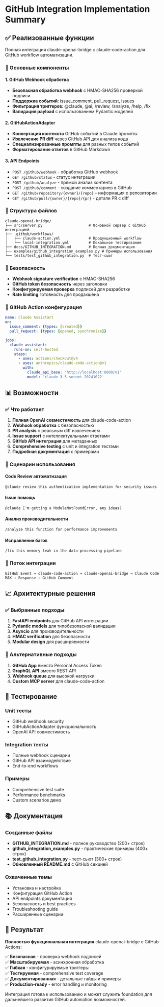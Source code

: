 # GitHub Integration Implementation Summary

## ✅ Реализованные функции

Полная интеграция claude-openai-bridge с claude-code-action для GitHub workflow автоматизации.

### 🔧 Основные компоненты

#### 1. GitHub Webhook обработка
- **Безопасная обработка webhook** с HMAC-SHA256 проверкой подписи
- **Поддержка событий**: issue_comment, pull_request, issues
- **Фильтрация триггеров**: @claude, @ai, /review, /analyze, /help, /fix
- **Валидация payload** с использованием Pydantic моделей

#### 2. GitHubActionAdapter 
- **Конвертация контекста** GitHub событий в Claude промпты
- **Извлечение PR diff** через GitHub API для анализа кода
- **Специализированные промпты** для разных типов событий
- **Форматирование ответов** в GitHub Markdown

#### 3. API Endpoints
- `POST /github/webhook` - обработка GitHub webhook
- `GET /github/status` - статус интеграции
- `POST /github/analyze` - прямой анализ контента  
- `POST /github/comment` - создание комментариев в GitHub
- `GET /github/repository/{owner}/{repo}` - информация о репозитории
- `GET /github/pull/{owner}/{repo}/{pr}` - детали PR с diff

### 📁 Структура файлов

```
claude-openai-bridge/
├── src/server.py                     # Основной сервер с GitHub интеграцией
├── .github/workflows/
│   ├── claude-action.yml             # Продукционный workflow
│   └── local-integration.yml         # Локальное тестирование
├── docs/GITHUB_INTEGRATION.md        # Полная документация
├── examples/github_integration_examples.py # Примеры использования
└── tests/test_github_integration.py  # Тест-сьют
```

### 🔐 Безопасность

- **Webhook signature verification** с HMAC-SHA256
- **GitHub token безопасность** через заголовки
- **Конфигурируемая проверка** подписей для разработки
- **Rate limiting** готовность для продакшена

### 🚀 GitHub Action конфигурация

```yaml
name: Claude Assistant
on:
  issue_comment: {types: [created]}
  pull_request: {types: [opened, synchronize]}

jobs:
  claude-assistant:
    runs-on: self-hosted
    steps:
      - uses: actions/checkout@v4
      - uses: anthropics/claude-code-action@v1
        with:
          claude_api_base: 'http://localhost:8000/v1'
          model: 'claude-3-5-sonnet-20241022'
```

## 📊 Возможности

### ✅ Что работает

1. **Полная OpenAI совместимость** для claude-code-action
2. **Webhook обработка** с безопасностью
3. **PR analysis** с реальным diff извлечением
4. **Issue support** с интеллектуальными ответами
5. **GitHub API интеграция** для метаданных
6. **Comprehensive testing** с unit и integration тестами
7. **Подробная документация** с примерами

### 🎯 Сценарии использования

#### Code Review автоматизация
```
@claude review this authentication implementation for security issues
```

#### Issue помощь
```
@claude I'm getting a ModuleNotFoundError, any ideas?
```

#### Анализ производительности
```
/analyze this function for performance improvements
```

#### Исправление багов
```
/fix this memory leak in the data processing pipeline
```

### 🔄 Поток интеграции

```
GitHub Event → claude-code-action → claude-openai-bridge → Claude Code MAX → Response → GitHub Comment
```

## 📈 Архитектурные решения

### ✅ Выбранные подходы

1. **FastAPI endpoints** для GitHub API интеграции
2. **Pydantic models** для типобезопасной валидации
3. **Asyncio** для производительности 
4. **HMAC verification** для безопасности
5. **Modular design** для расширяемости

### 🔄 Альтернативные подходы

1. **GitHub App** вместо Personal Access Token
2. **GraphQL API** вместо REST API
3. **Webhook queue** для высокой нагрузки
4. **Custom MCP server** для claude-code-action

## 🧪 Тестирование

### Unit тесты
- GitHub webhook security
- GitHubActionAdapter функциональность
- OpenAI API совместимость

### Integration тесты  
- Полные webhook сценарии
- GitHub API взаимодействие
- End-to-end workflows

### Примеры
- Comprehensive test suite
- Performance benchmarks
- Custom scenarios демо

## 📚 Документация

### Созданные файлы
- **GITHUB_INTEGRATION.md** - полное руководство (200+ строк)
- **github_integration_examples.py** - практические примеры (400+ строк)
- **test_github_integration.py** - тест-сьют (300+ строк)
- **Обновленный README.md** с GitHub секцией

### Охваченные темы
- Установка и настройка
- Конфигурация GitHub Action
- API endpoints документация
- Безопасность и best practices
- Troubleshooting guide
- Расширенные сценарии

## 🎉 Результат

**Полностью функциональная интеграция** claude-openai-bridge с GitHub Actions:

✅ **Безопасная** - проверка webhook подписей  
✅ **Масштабируемая** - асинхронная обработка  
✅ **Гибкая** - конфигурируемые триггеры  
✅ **Тестируемая** - comprehensive test coverage  
✅ **Документированная** - детальные гайды и примеры  
✅ **Production-ready** - error handling и monitoring  

Интеграция готова к использованию и может служить foundation для дальнейшего развития GitHub automation возможностей.